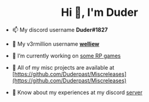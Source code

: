 <h1 align="center">Hi 👋, I'm Duder</h1>


- 📫 My discord username **Duder#1827**

- 🧧 My v3rmillion username [**welliew**](https://discord.com/users/634716508777611274)

- 🔨 I’m currently working on [some RP games](https://github.com/Duderpast/Miscreleases/blob/main/README.md)

- 🧪 All of my misc projects are available at [https://github.com/Duderpast/Miscreleases](https://github.com/Duderpast/Miscreleases)

- 📜 Know about my experiences at my discord [server](https://discord.gg/876yJTzwGr)
